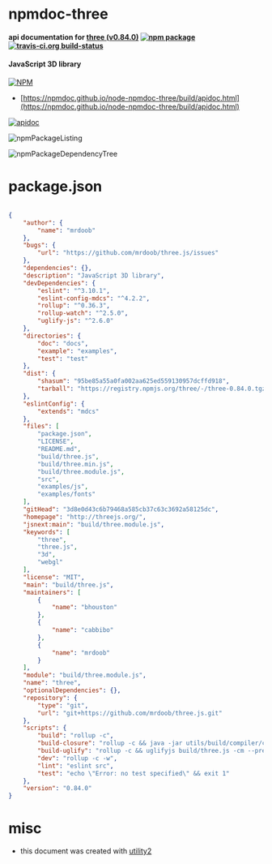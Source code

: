 # npmdoc-three

#### api documentation for  [three (v0.84.0)](http://threejs.org/)  [![npm package](https://img.shields.io/npm/v/npmdoc-three.svg?style=flat-square)](https://www.npmjs.org/package/npmdoc-three) [![travis-ci.org build-status](https://api.travis-ci.org/npmdoc/node-npmdoc-three.svg)](https://travis-ci.org/npmdoc/node-npmdoc-three)

#### JavaScript 3D library

[![NPM](https://nodei.co/npm/three.png?downloads=true&downloadRank=true&stars=true)](https://www.npmjs.com/package/three)

- [https://npmdoc.github.io/node-npmdoc-three/build/apidoc.html](https://npmdoc.github.io/node-npmdoc-three/build/apidoc.html)

[![apidoc](https://npmdoc.github.io/node-npmdoc-three/build/screenCapture.buildCi.browser.%252Ftmp%252Fbuild%252Fapidoc.html.png)](https://npmdoc.github.io/node-npmdoc-three/build/apidoc.html)

![npmPackageListing](https://npmdoc.github.io/node-npmdoc-three/build/screenCapture.npmPackageListing.svg)

![npmPackageDependencyTree](https://npmdoc.github.io/node-npmdoc-three/build/screenCapture.npmPackageDependencyTree.svg)



# package.json

```json

{
    "author": {
        "name": "mrdoob"
    },
    "bugs": {
        "url": "https://github.com/mrdoob/three.js/issues"
    },
    "dependencies": {},
    "description": "JavaScript 3D library",
    "devDependencies": {
        "eslint": "^3.10.1",
        "eslint-config-mdcs": "^4.2.2",
        "rollup": "^0.36.3",
        "rollup-watch": "^2.5.0",
        "uglify-js": "^2.6.0"
    },
    "directories": {
        "doc": "docs",
        "example": "examples",
        "test": "test"
    },
    "dist": {
        "shasum": "95be85a55a0fa002aa625ed559130957dcffd918",
        "tarball": "https://registry.npmjs.org/three/-/three-0.84.0.tgz"
    },
    "eslintConfig": {
        "extends": "mdcs"
    },
    "files": [
        "package.json",
        "LICENSE",
        "README.md",
        "build/three.js",
        "build/three.min.js",
        "build/three.module.js",
        "src",
        "examples/js",
        "examples/fonts"
    ],
    "gitHead": "3d8e0d43c6b79468a585cb37c63c3692a58125dc",
    "homepage": "http://threejs.org/",
    "jsnext:main": "build/three.module.js",
    "keywords": [
        "three",
        "three.js",
        "3d",
        "webgl"
    ],
    "license": "MIT",
    "main": "build/three.js",
    "maintainers": [
        {
            "name": "bhouston"
        },
        {
            "name": "cabbibo"
        },
        {
            "name": "mrdoob"
        }
    ],
    "module": "build/three.module.js",
    "name": "three",
    "optionalDependencies": {},
    "repository": {
        "type": "git",
        "url": "git+https://github.com/mrdoob/three.js.git"
    },
    "scripts": {
        "build": "rollup -c",
        "build-closure": "rollup -c && java -jar utils/build/compiler/closure-compiler-v20160713.jar --warning_level=VERBOSE --jscomp_off=globalThis --jscomp_off=checkTypes --externs utils/build/externs.js --language_in=ECMASCRIPT5_STRICT --js build/three.js --js_output_file build/three.min.js",
        "build-uglify": "rollup -c && uglifyjs build/three.js -cm --preamble \"// threejs.org/license\" > build/three.min.js",
        "dev": "rollup -c -w",
        "lint": "eslint src",
        "test": "echo \"Error: no test specified\" && exit 1"
    },
    "version": "0.84.0"
}
```



# misc
- this document was created with [utility2](https://github.com/kaizhu256/node-utility2)
